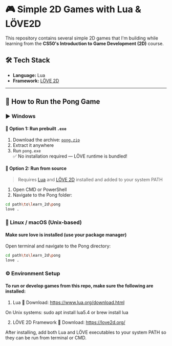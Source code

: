# 🎮 Simple 2D Games with Lua & LÖVE2D

This repository contains several simple 2D games that I'm building while learning from the **CS50's Introduction to Game Development (2D)** course.

## 🛠️ Tech Stack

- **Language:** Lua  
- **Framework:** [LÖVE 2D](https://love2d.org/)

---

## 🚀 How to Run the Pong Game

### ▶️ Windows

#### 🔹 Option 1: Run prebuilt `.exe`

1. Download the archive: [`pong.zip`](#)
2. Extract it anywhere
3. Run `pong.exe`  
   ✅ No installation required — LÖVE runtime is bundled!

#### 🔹 Option 2: Run from source

> Requires [Lua](https://www.lua.org/download.html) and [LÖVE 2D](https://love2d.org/) installed and added to your system PATH

1. Open CMD or PowerShell
2. Navigate to the Pong folder:

```bash
cd path\to\learn_2d\pong
love .
```

### 🐧 Linux / macOS (Unix-based)
#### Make sure love is installed (use your package manager)

Open terminal and navigate to the Pong directory:

```bash
cd path\to\learn_2d\pong
love .
```


### ⚙️ Environment Setup
#### To run or develop games from this repo, make sure the following are installed:

1. Lua
🔗 Download: https://www.lua.org/download.html

On Unix systems: sudo apt install lua5.4 or brew install lua

2. LÖVE 2D Framework
🔗 Download: https://love2d.org/

After installing, add both Lua and LÖVE executables to your system PATH so they can be run from terminal or CMD.
